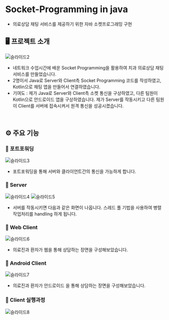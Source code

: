 # Socket-Programming in java
* 의료상담 채팅 서비스를 제공하기 위한 자바 소켓프로그래밍 구현   
  
## 🖥️ 프로젝트 소개
![슬라이드2](https://github.com/skybrightblue1/Socket-Programming/assets/88912947/054a1743-28d7-465b-bc49-3e676d165607)
* 네트워크 수업시간에 배운 Socket Programming을 활용하여 치과 의료상담 채팅 서비스를 만들었습니다. 
* 2명이서 Java로 Server와 Client측 Socket Programming 코드를 작성하였고, Kotlin으로 채팅 앱을 만들어서 연결하였습니다. 
* 기여도 : 제가 Java로 Server와 Client측 소켓 통신을 구상하였고, 다른 팀원이 Kotlin으로 안드로이드 앱을 구상하였습니다. 제가 Server를 작동시키고 다른 팀원이 Client를 서버에 접속시켜서 원격 통신을 성공시켰습니다.
<br>

## ⚙️ 주요 기능 
### 📌 포트포워딩 
![슬라이드3](https://github.com/skybrightblue1/Socket-Programming/assets/88912947/a9195746-539c-4b88-a3d1-58ffd2cf33b0)
* 포트포워딩을 통해 서버와 클라이언트간의 통신을 가능하게 합니다. 
   
### 📌 Server 
![슬라이드4](https://github.com/skybrightblue1/Socket-Programming/assets/88912947/3645391c-ded7-481e-a040-cd4ef63910ef) 
![슬라이드5](https://github.com/skybrightblue1/Socket-Programming/assets/88912947/1c43977c-a6af-45c7-9327-1918d5ed99b9)
* 서버를 작동시키면 다음과 같은 화면이 나옵니다. 스레드 풀 기법을 사용하여 병렬 작업처리를 handling 하게 됩니다. 
  
### 📌 Web Client
![슬라이드6](https://github.com/skybrightblue1/Socket-Programming/assets/88912947/d3703fd0-1f8d-427f-99f9-71330f428728)
* 의료진과 환자가 웹을 통해 상담하는 장면을 구성해보았습니다.
  
### 📌 Android Client
![슬라이드7](https://github.com/skybrightblue1/Socket-Programming/assets/88912947/638b5136-03fe-4895-a5b5-595918c79373)
* 의료진과 환자가 안드로이드 을 통해 상담하는 장면을 구성해보았습니다.
  
### 📌 Client 실행과정
![슬라이드8](https://github.com/skybrightblue1/Socket-Programming/assets/88912947/85fbe58f-d394-456d-a92d-d14ca8b42d82)
